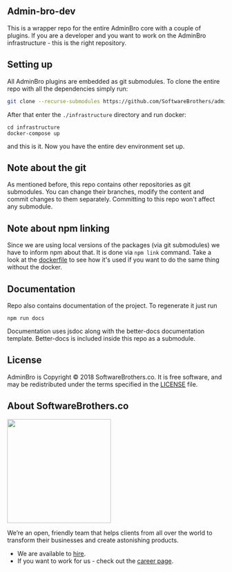## Admin-bro-dev

This is a wrapper repo for the entire AdminBro core with a couple of plugins. If you are a developer and you want to work on the AdminBro infrastructure - this is the right repository.

## Setting up

All AdminBro plugins are embedded as git submodules. To clone the entire repo with all the dependencies simply run:

```bash
git clone --recurse-submodules https://github.com/SoftwareBrothers/admin-bro-dev
```

After that enter the `./infrastructure` directory and run docker:

```
cd infrastructure
docker-compose up
```

and this is it. Now you have the entire dev environment set up.

## Note about the git

As mentioned before, this repo contains other repositories as git submodules. You can change their branches, modify the content and commit changes to them separately. Committing to this repo won't affect any submodule.

## Note about npm linking

Since we are using local versions of the packages (via git submodules) we 
have to inform npm about that. It is done via `npm link` command. Take a look at the [dockerfile](infrastructure/Dockerfile) to see how it's used if you want to do the same thing without the docker.

## Documentation

Repo also contains documentation of the project. To regenerate it just run

```
npm run docs
```

Documentation uses jsdoc along with the better-docs documentation template. Better-docs is included inside this repo as a submodule.

## License

AdminBro is Copyright © 2018 SoftwareBrothers.co. It is free software, and may be redistributed under the terms specified in the [LICENSE](LICENSE) file.

## About SoftwareBrothers.co

<img src="https://softwarebrothers.co/assets/images/software-brothers-logo-full.svg" width=240>


We’re an open, friendly team that helps clients from all over the world to transform their businesses and create astonishing products.

* We are available to [hire](https://softwarebrothers.co/contact).
* If you want to work for us - check out the [career page](https://softwarebrothers.co/career).